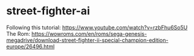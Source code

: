 # street-fighter-ai
Following this tutorial: https://www.youtube.com/watch?v=rzbFhu6So5U
The Rom: https://wowroms.com/en/roms/sega-genesis-megadrive/download-street-fighter-ii-special-champion-edition-europe/26496.html
